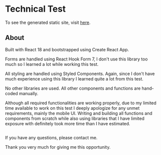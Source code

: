 # Technical Test

To see the generated static site, visit [here](https://technical-test-yoga-prasetya.netlify.app/).

## About

Built with React 18 and bootstrapped using Create React App.

Forms are handled using React Hook Form 7, I don't use this library too much so I learned a lot while working this test.

All styling are handled using Styled Components. Again, since I don't have much experience using this library I learned quite a lot from this test.

No other libraries are used. All other components and functions are hand-coded manually.

Although all required functionalities are working properly, due to my limited time available to work on this test I deeply apologize for any unmet requirements, mainly the mobile UI. Writing and building all functions and components from scratch while also using libraries that I have limited exposure with definitely took more time than I have estimated.

##

If you have any questions, please contact me.

Thank you very much for giving me this opportunity.
